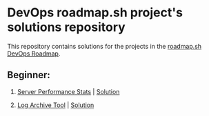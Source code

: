 # DevOps roadmap.sh project's solutions repository

This repository contains solutions for the projects in the [roadmap.sh DevOps Roadmap](https://roadmap.sh/devops).

## Beginner:
1) [Server Performance Stats](https://roadmap.sh/projects/server-stats) |  [Solution](https://github.com/AdityaPGit/roadmap.sh-devops/blob/main/server-stats/server-stats.sh)

1) [Log Archive Tool](https://roadmap.sh/projects/log-archive-tool) | [Solution](https://github.com/AdityaPGit/roadmap.sh-devops/blob/main/log-archive-tool/log-archive.sh)